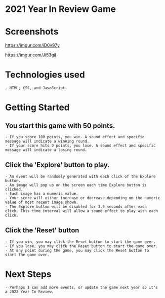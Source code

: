 # 2021 Year In Review Game

# Screenshots 

https://imgur.com/iD0v97y

https://imgur.com/Ji53giI

# Technologies used
    - HTML, CSS, and JavaScript.

# Getting Started

## You start this game with 50 points.
    - If you score 100 points, you win. A sound effect and specific message will indicate a winning round.
    - If your score hits 0 points, you lose. A sound effect and specific message will indicate a losing round.

## Click the 'Explore' button to play.
    - An event will be randomly generated with each click of the Explore button.
    - An image will pop up on the screen each time Explore button is clicked.
    - Each image has a numeric value. 
    - Your score will either increase or decrease depending on the numeric value of most recent image shown.
    - The Explore button will be disabled for 3.5 seconds after each click. This time interval will allow a sound effect to play with each click. 

## Click the 'Reset' button
    - If you win, you may click the Reset button to start the game over.
    - If you lose, you may click the Reset button to start the game over.
    - At any point during the game, you may click the Reset button to start the game over.      

# Next Steps

    - Perhaps I can add more events, or update the game next year so it's a 2022 Year In Review.